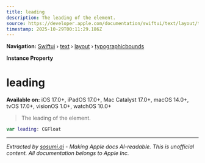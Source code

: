```yaml
---
title: leading
description: The leading of the element.
source: https://developer.apple.com/documentation/swiftui/text/layout/typographicbounds/leading
timestamp: 2025-10-29T00:11:29.186Z
---
```


**Navigation:** [Swiftui](/documentation/swiftui) › [text](/documentation/swiftui/text) › [layout](/documentation/swiftui/text/layout) › [typographicbounds](/documentation/swiftui/text/layout/typographicbounds)

**Instance Property**

# leading

**Available on:** iOS 17.0+, iPadOS 17.0+, Mac Catalyst 17.0+, macOS 14.0+, tvOS 17.0+, visionOS 1.0+, watchOS 10.0+

> The leading of the element.

```swift
var leading: CGFloat
```

---

*Extracted by [sosumi.ai](https://sosumi.ai) - Making Apple docs AI-readable.*
*This is unofficial content. All documentation belongs to Apple Inc.*
